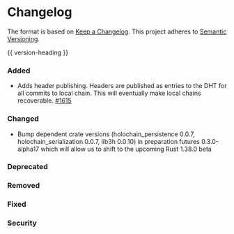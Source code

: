 # Changelog
The format is based on [Keep a Changelog](https://keepachangelog.com/en/1.0.0/).
This project adheres to [Semantic Versioning](https://semver.org/spec/v2.0.0.html).

{{ version-heading }}

### Added
- Adds header publishing. Headers are published as entries to the DHT for all commits to local chain. This will eventually make local chains recoverable. [#1615](https://github.com/holochain/holochain-rust/pull/1615)
### Changed
- Bump dependent crate versions (holochain_persistence 0.0.7, holochain_serialization 0.0.7, lib3h 0.0.10) in preparation futures 0.3.0-alpha17 which will allow us to shift to the upcoming Rust 1.38.0 beta

### Deprecated

### Removed

### Fixed

### Security

